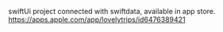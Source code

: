 swiftUi project connected with swiftdata, available in app store.
https://apps.apple.com/app/lovelytrips/id6476389421
